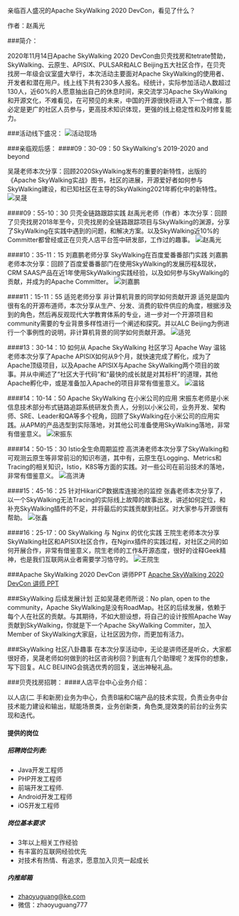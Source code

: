 亲临百人盛况的Apache SkyWalking 2020 DevCon，看见了什么？



作者：赵禹光

###简介：

2020年11月14日Apache SkyWalking 2020 DevCon由贝壳找房和tetrate赞助，SkyWalking、云原生、APISIX、PULSAR和ALC Beijing五大社区合作，在贝壳找房一年级会议室盛大举行，本次活动主要面对Apache SkyWalking的使用者、开发者和潜在用户。线上线下共有230多人报名。经统计，实际参加活动人数超过130人，近60%的人愿意抽出自己的休息时间，来交流学习Apache SkyWalking和开源文化，不难看见，在可预见的未来，中国的开源很快将进入下一个维度，那必定是更广的社区人员参与，更高技术知识体现，更强的线上稳定性和及时修复能力。

###活动线下盛况：
![活动现场](../images/What_do_we_see_at_the_Apache_SkyWalking_2020_DevCon_event/xianxiahuodongshengkuang.jpg)

###亲临观后感：
####09：30-09：50 SkyWalking's 2019-2020 and beyond

吴晟老师本次分享：回顾2020SkyWalking发布的重要的新特性，出版的《Apache SkyWalking实战》图书，社区的进展，开源爱好者如何参与SkyWalking建设，和已知社区在主导的SkyWalking2021年孵化中的新特性。
![吴晟](../images/What_do_we_see_at_the_Apache_SkyWalking_2020_DevCon_event/wusheng.jpeg)

####09：55-10：30 贝壳全链路跟踪实践
赵禹光老师（作者）本次分享：回顾了贝壳找房2018年至今，贝壳找房的全链路跟踪项目与SkyWalking的渊源，分享了SkyWalking在实践中遇到的问题，和解决方案。以及SkyWalking近10%的Committer都曾经或正在贝壳人店平台签中研发部，工作过的趣事。
![赵禹光](../images/What_do_we_see_at_the_Apache_SkyWalking_2020_DevCon_event/zhaoyuguang.jpeg)

####10：35-11：15 刘嘉鹏老师分享 SkyWalking在百度爱番番部门实践
刘嘉鹏老师本次分享：回顾了百度爱番番部门在使用SkyWalking的发展历程&现状，CRM SAAS产品在近1年使用SkyWalking实践经验，以及如何参与SkyWalking的贡献，并成为的Apache Committer。
![刘嘉鹏](../images/What_do_we_see_at_the_Apache_SkyWalking_2020_DevCon_event/liujiapeng.jpeg)

####11：15-11：55 适兕老师分享 非计算机背景的同学如何贡献开源
适兕是国内很有名的开源布道师，本次分享从生产、分发、消费的软件供应的角度，根据涉及到的角色，然后再反观现代大学教育体系的专业，进一步对一个开源项目和community需要的专业背景多样性进行一个阐述和探究。并以ALC Beijing为例进行一个事例性的说明，非计算机背景的同学如何贡献开源。
![适兕](../images/What_do_we_see_at_the_Apache_SkyWalking_2020_DevCon_event/lijiansheng.jpeg)

####13：30-14：10 如何从 Apache SkyWalking 社区学习 Apache Way
温铭老师本次分享了Apache APISIX如何从9个月，就快速完成了孵化，成为了Apache顶级项目，以及Apache APISIX与Apache SkyWalking两个项目的故事。并从中阐述了“社区大于代码”和“最快的成长就是对其标杆”的道理，其他Apache孵化中，或是准备加入Apache的项目非常有借鉴意义。
![温铭](../images/What_do_we_see_at_the_Apache_SkyWalking_2020_DevCon_event/wenming.jpeg)

####14：10-14：50 Apache SkyWalking 在小米公司的应用
宋振东老师是小米信息技术部分布式链路追踪系统研发负责人，分别以小米公司，业务开发、架构师、SRE、Leader和QA等多个视角，回顾了SkyWalking在小米公司的应用实践。从APM的产品选型到实际落地，对其他公司准备使用SkyWalking落地，非常有借鉴意义。
![宋振东](../images/What_do_we_see_at_the_Apache_SkyWalking_2020_DevCon_event/songzhendong.jpeg)

####14：50-15：30 Istio全生命周期监控 
高洪涛老师本次分享了SkyWalking和可观测云原生等非常前沿的知识布道，其中有，云原生在Logging、Metrics和Tracing的相关知识，Istio，K8S等方面的实践。对一些公司在前沿技术的落地，非常有借鉴意义。
![高洪涛](../images/What_do_we_see_at_the_Apache_SkyWalking_2020_DevCon_event/gaohongtao.jpeg)

####15：45-16：25 针对HikariCP数据库连接池的监控
张鑫老师本次分享了，以一个SkyWalking无法Tracing的实际线上故障的故事出发，讲述如何定位，和补充SkyWalking插件的不足，并将最后的实践贡献到社区。对大家参与开源很有帮助。
![张鑫](../images/What_do_we_see_at_the_Apache_SkyWalking_2020_DevCon_event/zhangxin.jpeg)

####16：25-17：00 SkyWalking 与 Nginx 的优化实践
王院生老师本次分享SkyWalking社区和APISIX社区合作，在Nginx插件的实践过程，对社区之间的如何开展合作，非常有借鉴意义，院生老师的工作&开源态度，很好的诠释Geek精神，也是我们互联网从业者需要学习恪守的。
![王院生](../images/What_do_we_see_at_the_Apache_SkyWalking_2020_DevCon_event/wangyuansheng.jpeg)


###Apache SkyWalking 2020 DevCon 讲师PPT
[Apache SkyWalking 2020 DevCon 讲师 PPT](https://github.com/alc-beijing/alc-site/blob/master/content/images/What_do_we_see_at_the_Apache_SkyWalking_2020_DevCon_event/)

###SkyWalking 后续发展计划
正如吴晟老师所说：No plan, open to the community，Apache SkyWalking是没有RoadMap。社区的后续发展，依赖于每个人在社区的贡献。与其期待，不如大胆设想，将自己的设计按照Apache Way贡献到SkyWalking，你就是下一个Apache SkyWalking Commiter，加入Member of SkyWalking大家庭，让社区因为你，而更加有活力。

###SkyWalking 社区八卦趣事
在本次分享活动中，无论是讲师还是听众，大家都很好奇，吴晟老师如何做到的社区咨询秒回？到底有几个助理呢？发挥你的想象，写下回复。ALC BEIJING会挑选优秀的回复，送出神秘礼品。

###贝壳找房招聘：
####人店平台中心业务介绍：

以人店(二 手和新房)业务为中心，负责B端和C端产品的技术实现，负责业务中台技术能力建设和输出，赋能场景类，业务创新类，角色类,提效类的前台的业务实现和迭代。

#### 提供的岗位
##### 招聘岗位列表:

* Java开发工程师
* PHP开发工程师
* 前端开发工程师.
* Android开发工程师
* iOS开发工程师

##### 岗位基本要求

* 3年以上相关工作经验
* 有丰富的互联网经验优先
* 对技术有热情、有追求，愿意加入贝壳一起成长

##### 内推邮箱
* zhaoyuguang@ke.com
* 微信：zhaoyuguang777